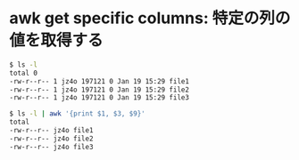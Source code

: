 # awk get specific columns: 特定の列の値を取得する

```sh
$ ls -l
total 0
-rw-r--r-- 1 jz4o 197121 0 Jan 19 15:29 file1
-rw-r--r-- 1 jz4o 197121 0 Jan 19 15:29 file2
-rw-r--r-- 1 jz4o 197121 0 Jan 19 15:29 file3

$ ls -l | awk '{print $1, $3, $9}'
total
-rw-r--r-- jz4o file1
-rw-r--r-- jz4o file2
-rw-r--r-- jz4o file3
```
